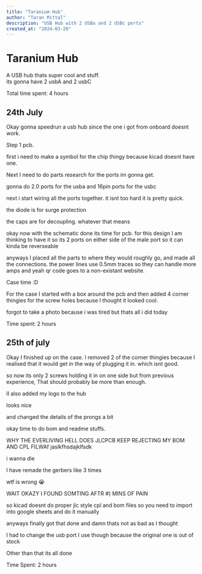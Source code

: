 ```yaml
---
title: "Taranium Hub"
author: "Taran Mittal"
description: "USB Hub with 2 USBa and 2 USBc ports"
created_at: "2024-03-20"
---
```


# Taranium Hub

A USB hub thats super cool and stuff.\
its gonna have 2 usbA and 2 usbC

Total time spent: 4 hours

## 24th July

Okay gonna speedrun a usb hub since the one i got from onboard doesnt work.

Step 1 pcb.

first i need to make a symbol for the chip thingy because kicad doesnt have one.

Next I need to do parts research for the ports im gonna get.

gonna do 2.0 ports for the usba and 16pin ports for the usbc

next i start wiring all the ports together. it isnt too hard it is pretty quick.

the diode is for surge protection

the caps are for decoupling. whatever that means

okay now with the schematic done its time for pcb. for this design I am thinking to have it so its 2 ports on either side of the male port so it can kinda be reverseable

anyways I placed all the parts to where they would roughly go, and made all the connections. the power lines use 0.5mm traces so they can handle more amps and yeah qr code goes to a non-existant website.

Case time :D

For the case I started with a box around the pcb and then added 4 corner thingies for the screw holes because I thought it looked cool.

forgot to take a photo because i was tired but thats all i did today

Time spent: 2 hours

## 25th of july

Okay I finished up on the case. I removed 2 of the corner thingies because I realised that it would get in the way of plugging it in. which isnt good. 

so now its only 2 screws holding it in on one side but from previous experience, That should probably be more than enough.

II also added my logo to the hub

looks nice

and changed the details of the prongs a bit

okay time to do bom and readme stuffs.

WHY THE EVERLIVING HELL DOES JLCPCB KEEP REJECTING MY BOM AND CPL FILWAf
jaslkfhsdajklfsdk

i wanna die

I have remade the gerbers like 3 times

wtf is wrong :sob:

WAIT OKAZY I FOUND SOMTING AFTR #) MINS OF PAIN

so kicad doesnt do proper jlc style cpl and bom files so you need to import into google sheets and do it manually

anyways finally got that done and damn thats not as bad as I thought

I had to change the usb port I use though because the original one is out of stock

Other than that its all done

Time Spent: 2 hours

